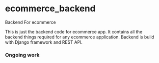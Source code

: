 # ecommerce_backend
Backend For ecommerce

This is just the backend code for ecommerce app. It contains all the backend things required for any ecommerce application. 
Backend is build with Django framework and REST API.

<h3>Ongoing work</h3>

